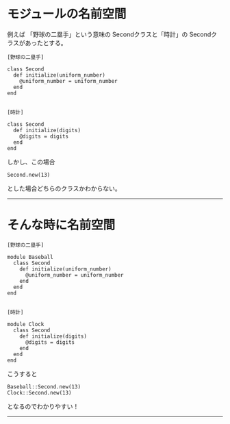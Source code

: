 # モジュールの名前空間
例えば 「野球の二塁手」という意味の Secondクラスと「時計」の Secondクラスがあったとする。
~~~
[野球の二塁手]

class Second
  def initialize(uniform_number)
    @uniform_number = uniform_number
  end
end


[時計]

class Second
  def initialize(digits)
    @digits = digits
  end
end
~~~
しかし、この場合
~~~
Second.new(13)
~~~
とした場合どちらのクラスかわからない。
***

# そんな時に名前空間
~~~
[野球の二塁手]

module Baseball 
  class Second
    def initialize(uniform_number)
      @uniform_number = uniform_number
    end
  end
end


[時計]

module Clock
  class Second
    def initialize(digits)
      @digits = digits
    end
  end
end
~~~
こうすると
~~~
Baseball::Second.new(13)
Clock::Second.new(13)
~~~
となるのでわかりやすい！
***
